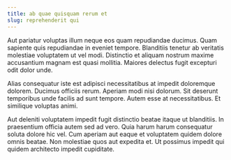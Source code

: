 ```yaml
---
title: ab quae quisquam rerum et
slug: reprehenderit qui
---
```


Aut pariatur voluptas illum neque eos quam repudiandae ducimus. Quam sapiente quis repudiandae in eveniet tempore. Blanditiis tenetur ab veritatis molestiae voluptatem ut vel modi. Distinctio et aliquam nostrum maxime accusantium magnam est quasi mollitia. Maiores delectus fugit excepturi odit dolor unde.

Alias consequatur iste est adipisci necessitatibus at impedit doloremque dolorem. Ducimus officiis rerum. Aperiam modi nisi dolorum. Sit deserunt temporibus unde facilis ad sunt tempore. Autem esse at necessitatibus. Et similique voluptas animi.

Aut deleniti voluptatem impedit fugit distinctio beatae itaque ut blanditiis. In praesentium officia autem sed ad vero. Quia harum harum consequatur soluta dolore hic vel. Cum aperiam aut eaque et voluptatem quidem dolore omnis beatae. Non molestiae quos aut expedita et. Ut possimus impedit qui quidem architecto impedit cupiditate.

